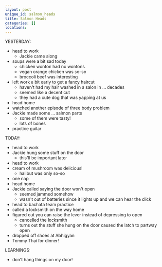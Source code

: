 ```yaml
---
layout: post
unique_id: salmon_heads
title: Salmon Heads
categories: []
locations: 
---
```


YESTERDAY:
* head to work
  * Jackie came along  
* soups were a bit sad today
  * chicken wonton had no wontons
  * vegan orange chicken was so-so
  * broccoli beef was interesting
* left work a bit early to get a fancy haircut
  * haven't had my hair washed in a salon in ... decades
  * seemed like a decent cut
  * they had a cute dog that was yapping at us
* head home
* watched another episode of three body problem
* Jackie made some ... salmon parts
  * some of them were tasty!
  * lots of bones
* practice guitar

TODAY:
* head to work
* Jackie hung some stuff on the door
  * this'll be important later
* head to work
* cream of mushroom was delicious!
  * halibut was only so-so
* one nap
* head home
* Jackie called saying the door won't open
  * seemed jammed somehow
  * wasn't out of batteries since it lights up and we can hear the click
* head to bachata team practice
* called a locksmith on the way home
* figured out you can raise the lever instead of depressing to open
  * cancelled the locksmith
  * turns out the stuff she hung on the door caused the latch to partway open
* dropped off shoes at Abhigyan
* Tommy Thai for dinner!

LEARNINGS:
* don't hang things on my door!
